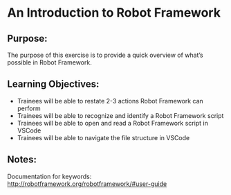 # An Introduction to Robot Framework

## Purpose:

The purpose of this exercise is to provide a quick overview of what’s possible in Robot Framework. 

## Learning Objectives:

- Trainees will be able to restate 2-3 actions Robot Framework can perform
- Trainees will be able to recognize and identify a Robot Framework script
- Trainees will be able to open and read a Robot Framework script in VSCode
- Trainees will be able to navigate the file structure in VSCode

## Notes:
Documentation for keywords: http://robotframework.org/robotframework/#user-guide
